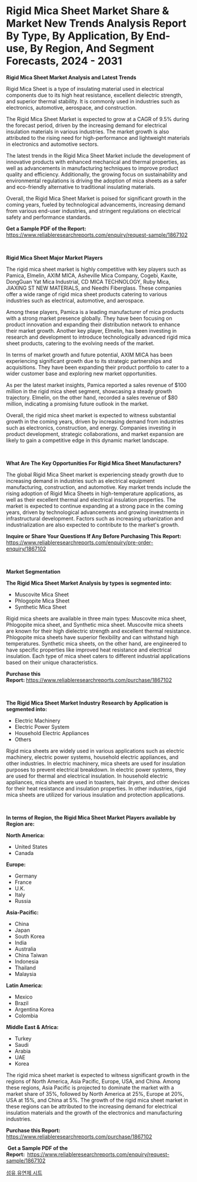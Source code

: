 <p><h1>Rigid Mica Sheet Market Share & Market New Trends Analysis Report By Type, By Application, By End-use, By Region, And Segment Forecasts, 2024 - 2031</h1></p><p><strong>Rigid Mica Sheet Market Analysis and Latest Trends</strong></p>
<p><p>Rigid Mica Sheet is a type of insulating material used in electrical components due to its high heat resistance, excellent dielectric strength, and superior thermal stability. It is commonly used in industries such as electronics, automotive, aerospace, and construction.</p><p>The Rigid Mica Sheet Market is expected to grow at a CAGR of 9.5% during the forecast period, driven by the increasing demand for electrical insulation materials in various industries. The market growth is also attributed to the rising need for high-performance and lightweight materials in electronics and automotive sectors.</p><p>The latest trends in the Rigid Mica Sheet Market include the development of innovative products with enhanced mechanical and thermal properties, as well as advancements in manufacturing techniques to improve product quality and efficiency. Additionally, the growing focus on sustainability and environmental regulations is driving the adoption of mica sheets as a safer and eco-friendly alternative to traditional insulating materials.</p><p>Overall, the Rigid Mica Sheet Market is poised for significant growth in the coming years, fueled by technological advancements, increasing demand from various end-user industries, and stringent regulations on electrical safety and performance standards.</p></p>
<p><strong>Get a Sample PDF of the Report:&nbsp;</strong> <a href="https://www.reliableresearchreports.com/enquiry/request-sample/1867102">https://www.reliableresearchreports.com/enquiry/request-sample/1867102</a></p>
<p>&nbsp;</p>
<p><strong>Rigid Mica Sheet Major Market Players</strong></p>
<p><p>The rigid mica sheet market is highly competitive with key players such as Pamica, Elmelin, AXIM MICA, Asheville Mica Company, Cogebi, Kaxite, DongGuan Yat Mica Industrial, CD MICA TECHNOLOGY, Ruby Mica, JIAXING ST NEW MATERIALS, and Needhi Fiberglass. These companies offer a wide range of rigid mica sheet products catering to various industries such as electrical, automotive, and aerospace.</p><p>Among these players, Pamica is a leading manufacturer of mica products with a strong market presence globally. They have been focusing on product innovation and expanding their distribution network to enhance their market growth. Another key player, Elmelin, has been investing in research and development to introduce technologically advanced rigid mica sheet products, catering to the evolving needs of the market.</p><p>In terms of market growth and future potential, AXIM MICA has been experiencing significant growth due to its strategic partnerships and acquisitions. They have been expanding their product portfolio to cater to a wider customer base and exploring new market opportunities.</p><p>As per the latest market insights, Pamica reported a sales revenue of $100 million in the rigid mica sheet segment, showcasing a steady growth trajectory. Elmelin, on the other hand, recorded a sales revenue of $80 million, indicating a promising future outlook in the market.</p><p>Overall, the rigid mica sheet market is expected to witness substantial growth in the coming years, driven by increasing demand from industries such as electronics, construction, and energy. Companies investing in product development, strategic collaborations, and market expansion are likely to gain a competitive edge in this dynamic market landscape.</p></p>
<p>&nbsp;</p>
<p><strong>What Are The Key Opportunities For Rigid Mica Sheet Manufacturers?</strong></p>
<p><p>The global Rigid Mica Sheet market is experiencing steady growth due to increasing demand in industries such as electrical equipment manufacturing, construction, and automotive. Key market trends include the rising adoption of Rigid Mica Sheets in high-temperature applications, as well as their excellent thermal and electrical insulation properties. The market is expected to continue expanding at a strong pace in the coming years, driven by technological advancements and growing investments in infrastructural development. Factors such as increasing urbanization and industrialization are also expected to contribute to the market's growth.</p></p>
<p><strong>Inquire or Share Your Questions If Any Before Purchasing This Report:</strong> <a href="https://www.reliableresearchreports.com/enquiry/pre-order-enquiry/1867102">https://www.reliableresearchreports.com/enquiry/pre-order-enquiry/1867102</a></p>
<p>&nbsp;</p>
<p><strong>Market Segmentation</strong></p>
<p><strong>The Rigid Mica Sheet Market Analysis by types is segmented into:</strong></p>
<p><ul><li>Muscovite Mica Sheet</li><li>Phlogopite Mica Sheet</li><li>Synthetic Mica Sheet</li></ul></p>
<p><p>Rigid mica sheets are available in three main types: Muscovite mica sheet, Phlogopite mica sheet, and Synthetic mica sheet. Muscovite mica sheets are known for their high dielectric strength and excellent thermal resistance. Phlogopite mica sheets have superior flexibility and can withstand high temperatures. Synthetic mica sheets, on the other hand, are engineered to have specific properties like improved heat resistance and electrical insulation. Each type of mica sheet caters to different industrial applications based on their unique characteristics.</p></p>
<p><strong>Purchase this Report:&nbsp;</strong><a href="https://www.reliableresearchreports.com/purchase/1867102">https://www.reliableresearchreports.com/purchase/1867102</a></p>
<p>&nbsp;</p>
<p><strong>The Rigid Mica Sheet Market Industry Research by Application is segmented into:</strong></p>
<p><ul><li>Electric Machinery</li><li>Electric Power System</li><li>Household Electric Appliances</li><li>Others</li></ul></p>
<p><p>Rigid mica sheets are widely used in various applications such as electric machinery, electric power systems, household electric appliances, and other industries. In electric machinery, mica sheets are used for insulation purposes to prevent electrical breakdown. In electric power systems, they are used for thermal and electrical insulation. In household electric appliances, mica sheets are used in toasters, hair dryers, and other devices for their heat resistance and insulation properties. In other industries, rigid mica sheets are utilized for various insulation and protection applications.</p></p>
<p>&nbsp;</p>
<p><strong>In terms of Region, the Rigid Mica Sheet Market Players available by Region are:</strong></p>
<p>
    <p> <strong> North America: </strong>
        <ul>
            <li>United States</li>
            <li>Canada</li>
        </ul>
        </p> 
    <p> <strong> Europe: </strong>
        <ul>
            <li>Germany</li>
            <li>France</li>
            <li>U.K.</li>
            <li>Italy</li>
            <li>Russia</li>
        </ul>
        </p> 
    <p> <strong> Asia-Pacific: </strong>
        <ul>
            <li>China</li>
            <li>Japan</li>
            <li>South Korea</li>
            <li>India</li>
            <li>Australia</li>
            <li>China Taiwan</li>
            <li>Indonesia</li>
            <li>Thailand</li>
            <li>Malaysia</li>
        </ul>
        </p> 
    <p> <strong> Latin America: </strong>
        <ul>
            <li>Mexico</li>
            <li>Brazil</li>
            <li>Argentina Korea</li>
            <li>Colombia</li>
        </ul>
        </p> 
    <p> <strong> Middle East & Africa: </strong>
        <ul>
            <li>Turkey</li>
            <li>Saudi</li>
            <li>Arabia</li>
            <li>UAE</li>
            <li>Korea</li>
        </ul>
    </p>
    </p>
<p><p>The rigid mica sheet market is expected to witness significant growth in the regions of North America, Asia Pacific, Europe, USA, and China. Among these regions, Asia Pacific is projected to dominate the market with a market share of 35%, followed by North America at 25%, Europe at 20%, USA at 15%, and China at 5%. The growth of the rigid mica sheet market in these regions can be attributed to the increasing demand for electrical insulation materials and the growth of the electronics and manufacturing industries.</p></p>
<p><strong>Purchase this Report: </strong><a href="https://www.reliableresearchreports.com/purchase/1867102">https://www.reliableresearchreports.com/purchase/1867102</a></p>
<p>&nbsp;<strong>Get a Sample PDF of the Report:&nbsp;&nbsp;</strong><a href="https://www.reliableresearchreports.com/enquiry/request-sample/1867102">https://www.reliableresearchreports.com/enquiry/request-sample/1867102</a></p>
<p><strong></strong></p>
<p><p><a href="https://github.com/laholand/Market-Research-Report-List-2/blob/main/2844465193802.md">섬유 유연제 시트</a></p></p>